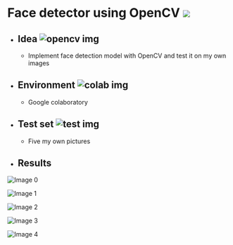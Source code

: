 # Face detector using OpenCV ![](https://github.com/Antanskas/Face_detector_cv2/blob/master/repository_images/opencv.png)

* ## Idea ![opencv img](https://github.com/Antanskas/Face_detector_cv2/blob/master/repository_images/idea.png)
  * Implement face detection model with OpenCV and test it on my own images  

* ## Environment ![colab img](https://github.com/Antanskas/Face_detector_cv2/blob/master/repository_images/colab.png)
  * Google colaboratory 

* ## Test set ![test img](https://github.com/Antanskas/Face_detector_cv2/blob/master/repository_images/books.png)
  * Five my own pictures 

* ## Results

![Image 0](https://github.com/Antanskas/Face_detector_cv2/blob/master/outputs/test_0.jpg)

![Image 1](https://github.com/Antanskas/Face_detector_cv2/blob/master/outputs/test_1.jpg)

![Image 2](https://github.com/Antanskas/Face_detector_cv2/blob/master/outputs/test_2.jpg)

![Image 3](https://github.com/Antanskas/Face_detector_cv2/blob/master/outputs/test_3.jpg)

![Image 4](https://github.com/Antanskas/Face_detector_cv2/blob/master/outputs/test_4.jpg)

